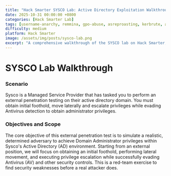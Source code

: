 ```yaml
---
title: "Hack Smarter SYSCO Lab: Active Directory Exploitation Walkthrough"
date: 2025-10-31 00:00:00 +0800
categories: [Hack Smarter Lab]
tags: [username-anarchy, remmina, gpo-abuse, asreproasting, kerbrute, active-directory, privilege-escalation]
difficulty: medium
platform: Hack Smarter
image: /assets/img/posts/sysco-lab.png
excerpt: "A comprehensive walkthrough of the SYSCO lab on Hack Smarter, covering GPO abuse, ASREPRoasting, and privilege escalation techniques."
---
```


# SYSCO Lab Walkthrough

### Scenario
Sysco is a Managed Service Provider that has tasked you to perform an external penetration testing on their active directory domain. You must obtain initial foothold, move laterally and escalate privileges while evading Antivirus detection to obtain administrator privileges.

### Objectives and Scope
The core objective of this external penetration test is to simulate a realistic, determined adversary to achieve Domain Administrator privileges within Sysco's Active Directory (AD) environment. Starting from an external position, we will focus on obtaining an initial foothold, performing lateral movement, and executing privilege escalation while successfully evading Antivirus (AV) and other security controls. This is a red-team exercise to find security weaknesses before a real attacker does.
